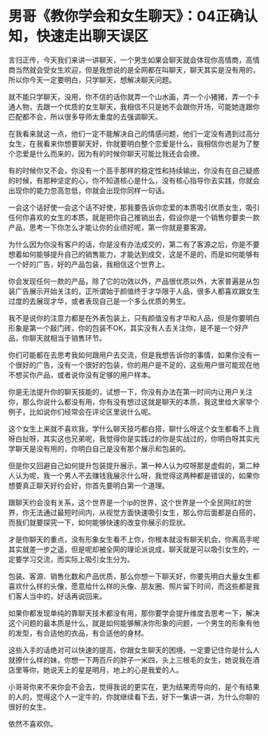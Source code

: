 # 男哥《教你学会和女生聊天》：04正确认知，快速走出聊天误区

言归正传，今天我们来讲一讲聊天，一个男生如果会聊天就会体现你高情商，高情商当然就会受女生欢迎，但是我想说的是全网都在叫聊天，聊天其实是没有用的，所以你今天一定要明白，只学聊天，想解决聊天问题。

就不能只学聊天，没用，你不信的话你就弄一个山水画，弄一个小猪猪，弄一个卡通人物，去跟一个优质的女生聊天，我相信不只是她不会跟你开场，可能她连跟你匹配都不会，所以很多导师太重度的去强调聊天。

在我看来就这一点，他们一定不能解决自己的情感问题，他们一定没有遇到过高分女生，在我看来你想要聊天好，你就要明白整个恋爱是什么，我相信你也是为了整个恋爱是什么而来的，因为有的时候你聊天可能比我还会会撩。

有的时候你又不会，你没有一个高手那样的稳定性和持续输出，你没有在自己疑惑的时候，有那种坚定的心，你不知道核心是什么，没有核心指导你去实践，你就会出现你的能力忽高忽低，你就会出现你同样一句话。

一会这个话好使一会这个话不好使，那我要告诉你恋爱的本质吸引优质女生，吸引任何你喜欢的女生的本质，就是把你自己推销出去，假设你是一个销售你要卖一款产品，思考一下你怎么才能让你的业绩好呢，第一你就是要客源。

为什么因为你没有客户的话，你是没有办法成交的，第二有了客源之后，你是不要想着如何能够提升自己的销售能力，才能达到成交，这是不是的，而是如何能够有一个好的广告，好的产品包装，我相信这个世界上。

你会发现任何一款的产品，除了它的功效以外，产品很优质以外，大家普遍是从包装广告展示开始关注的，正所谓始于颜值终于才华限于人品，很多人都喜欢跟女生过度的去展现才华，或者表现自己是一个多么优质的男生。

我不是说你的注意力都是在外表包装上，只有颜值没有才华和人品，但是你要明白形象是第一个敲门砖，你的包装不OK，其实没有人去关注你，是不是一个好产品，你聊天就相当于销售环节。

你们可能都在去思考我如何跟用户去交流，但是我想告诉你的事情，如果你没有一个很好的广告，没有一个很好的包装，你的用户是不足的，这些用户很可能现在他不想买你产品，或者说你没有足够的用户样本。

你是无法提升你的聊天技能的，试想一下，你没有办法在第一时间内让用户关注你，那么你说什么都没有用，你有没有想过这就是聊天的本质，我这里给大家举个例子，比如说你们经常会在评论区里说什么呢。

这个女生上来就不喜欢我，学什么聊天技巧都白搭，聊什么呀这个女生都看不上我呀白扯呀，其实这也兄弟呢，我觉得你是实践过的你是实战过的，你明白呀其实光学聊天是没有用的，你明白自己是没有那个展示和包装的。

但是你又回避自己如何提升包装提升展示，第一种人认为哎呀那是虚假的，第二种人认为呢，我一个男人不去赚钱我展示什么呀，我觉得这两种都是错误的，如果你想要真正聊天好约会好，你首先要明白第一个道理。

跟聊天约会没有关系，这个世界是一个ip的世界，这个世界是一个全民网红的世界，你无法通过最短时间内，从视觉方面快速吸引女生，那么你后面都是白搭的，而我们就要探究一下，如何能够快速的改变你展示的现状。

才是你聊天的重点，没有形象女生看不上你，你根本就没有聊天机会，你离高手呢其实就差一步之遥，但是呢却被全网的理论派说成，聊天就是可以吸引女生的，一定要学习交流，而实际上吸引女生分为。

包装、客源、销售化数和产品优质，那么你想一下聊天好，你要先明白大量女生都喜欢什么样的头像，愿意给什么样的头像、朋友圈、照片留下时间，而这些都是我们客人当中的，好话再说回来。

如果你都发现单纯的靠聊天技术都没有用，那你要学会提升维度去思考一下，解决这个问题的最本质是什么，就是如何能够解决你形象的问题，一个男生的形象有他的发型，有合适他的衣品，有合适他的身材。

这些入手的话绝对可以快速的提高，你跟女生聊天的困境，一定要记住你是什么人就撩什么样的妹，你想一下两百斤的胖子一米四，头上三根毛的女生，她说我在酒店里等你，她说天上的星是明月，地上的心是我爱的人。

小哥哥你来不来你会不会去，觉得我说的更实在，更为结果而导向的，是个有结果的人的，觉得这个人一定牛的，你就继续看下去，好下一集讲一讲，为什么你聊的很好的女生。

依然不喜欢你。